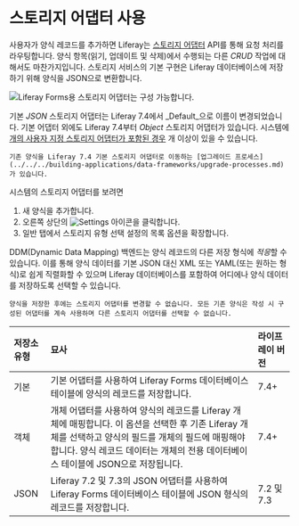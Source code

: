 # 스토리지 어댑터 사용

사용자가 양식 레코드를 추가하면 Liferay는 [스토리지 어댑터](../developer-guide/understanding-form-storage-adapters.md) API를 통해 요청 처리를 라우팅합니다. 양식 항목(읽기, 업데이트 및 삭제)에서 수행되는 다른 *CRUD* 작업에 대해서도 마찬가지입니다. 스토리지 서비스의 기본 구현은 Liferay 데이터베이스에 저장하기 위해 양식을 JSON으로 변환합니다.

![Liferay Forms용 스토리지 어댑터는 구성 가능합니다.](./using-storage-adapters/images/01.png)

기본 _JSON_ 스토리지 어댑터는 Liferay 7.4에서 _Default_으로 이름이 변경되었습니다. 기본 어댑터 외에도 Liferay 7.4부터 _Object_ 스토리지 어댑터가 있습니다. 시스템에 [개의 사용자 지정 스토리지 어댑터가 포함된 경우](../developer-guide/writing-a-form-storage-adapter.md) 개 이상이 있을 수 있습니다.

```{note}
기존 양식을 Liferay 7.4 기본 스토리지 어댑터로 이동하는 [업그레이드 프로세스](../../../building-applications/data-frameworks/upgrade-processes.md)가 있습니다.
```

시스템의 스토리지 어댑터를 보려면

1. 새 양식을 추가합니다.
1. 오른쪽 상단의 ![Settings](../../../images/icon-settings.png) 아이콘을 클릭합니다.
1. 일반 탭에서 스토리지 유형 선택 설정의 목록 옵션을 확장합니다.

DDM(Dynamic Data Mapping) 백엔드는 양식 레코드의 다른 저장 형식에 *적응*할 수 있습니다. 이를 통해 양식 데이터를 기본 JSON 대신 XML 또는 YAML(또는 원하는 형식)로 쉽게 직렬화할 수 있으며 Liferay 데이터베이스를 포함하여 어디에나 양식 데이터를 저장하도록 선택할 수 있습니다.

```{important}
양식을 저장한 후에는 스토리지 어댑터를 변경할 수 없습니다. 모든 기존 양식은 작성 시 구성된 어댑터를 계속 사용하며 다른 스토리지 어댑터를 선택할 수 없습니다.
```

| 저장소 유형 | 묘사                                                                                                                                              | 라이프레이 버전  |
|:------ |:----------------------------------------------------------------------------------------------------------------------------------------------- |:--------- |
| 기본     | 기본 어댑터를 사용하여 Liferay Forms 데이터베이스 테이블에 양식의 레코드를 저장합니다.                                                                                          | 7.4+      |
| 객체     | 개체 어댑터를 사용하여 양식의 레코드를 Liferay 개체에 매핑합니다. 이 옵션을 선택한 후 기존 Liferay 개체를 선택하고 양식의 필드를 개체의 필드에 매핑해야 합니다. 양식 레코드 데이터는 개체의 전용 데이터베이스 테이블에 JSON으로 저장됩니다. | 7.4+      |
| JSON   | Liferay 7.2 및 7.3의 JSON 어댑터를 사용하여 Liferay Forms 데이터베이스 테이블에 JSON 형식의 레코드를 저장합니다.                                                                | 7.2 및 7.3 |
